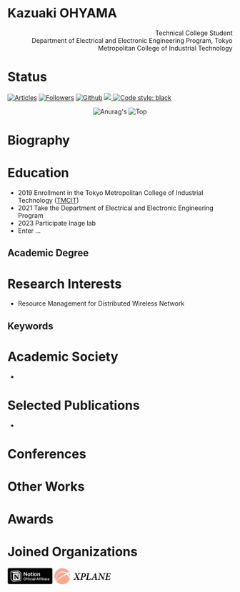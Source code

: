 <!--
<div style="text-align: center;">
<b> CURRICULUM VITAE
</div>
-->

# Kazuaki OHYAMA
<div style="text-align: right;">
Technical College Student
<br>
Department of Electrical and Electronic Engineering Program, Tokyo Metropolitan College of Industrial Technology
</div>

# Status
[![Articles](https://badgen.org/img/qiita/m20027/articles?style=plastic)](https://qiita.com/m20027) [![Followers](https://badgen.org/img/qiita/m20027/followers?style=plastic)](https://qiita.com/m20027) [![Github](https://img.shields.io/github/followers/m20027?label=Follow&style=social)](https://github.com/m20027) <a href="https://scholar.google.com/citations?user=wf9rol4AAAAJ&hl=en" target="_blank" rel="noopener noreferrer"> <img src="https://addons.mozilla.org/user-media/addon_icons/602/602626-64.png?modified=1628718767" width="20">
</a> [![Code style: black](https://img.shields.io/badge/code%20style-black-000000.svg)](https://github.com/psf/black)

<div align="center"> 
     <img height=250 src="https://github-readme-stats.vercel.app/api?username=m20027&show_icons=true&theme=dark&lcache_seconds=1800&count_private=true&locale=en&langs_count=10" alt=Anurag's GitHub stats"/>
</a> <img height=250 src="https://github-readme-stats.vercel.app/api/top-langs/?username=m20027&theme=dark" alt=Top Langs/>
</a>
</div>

# Biography
<!--
I’m currently studying electrical and electronics at a technical college in Tokyo.
-->

# Education
- 2019 Enrollment in the Tokyo Metropolitan College of Industrial Technology ([TMCIT](https://www.metro-cit.ac.jp/))
- 2021 Take the Department of Electrical and Electronic Engineering Program
- 2023 Participate Inage lab
- Enter ...

## Academic Degree

# Research Interests
- Resource Management for Distributed Wireless Network

## Keywords

# Academic Society
- 

# Selected Publications
- 

# Conferences

# Other Works

# Awards

# Joined Organizations
</ul>
<img src="./photos/affiliate-black.svg" alt="notion-affiliate-black" width="20%" height="13%"> <img src="./photos/cropped-Xplanehori.jpg" alt="cropped-Xplanehori" width="25%">
</ul>

<!--
# Contact Information
--!>
<!---m20027/m20027 is a ✨ special ✨ repository because its `README.md` (this file) appears on your GitHub profile.
You can click the Preview link to take a look at your changes.--->
